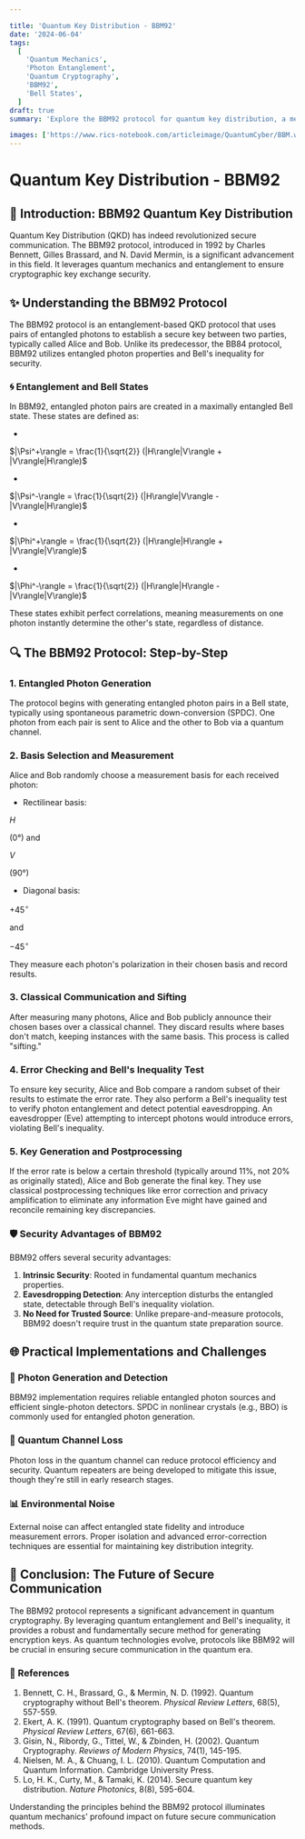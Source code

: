 ```yaml
---

title: 'Quantum Key Distribution - BBM92'
date: '2024-06-04'
tags:
  [
    'Quantum Mechanics',
    'Photon Entanglement',
    'Quantum Cryptography',
    'BBM92',
    'Bell States',
  ]
draft: true
summary: 'Explore the BBM92 protocol for quantum key distribution, a method leveraging the power of entangled photons and quantum mechanics to establish secure communication.'

images: ['https://www.rics-notebook.com/articleimage/QuantumCyber/BBM.webp']
---
```


# Quantum Key Distribution - BBM92

## 🌌 Introduction: BBM92 Quantum Key Distribution

Quantum Key Distribution (QKD) has indeed revolutionized secure communication. The BBM92 protocol, introduced in 1992 by Charles Bennett, Gilles Brassard, and N. David Mermin, is a significant advancement in this field. It leverages quantum mechanics and entanglement to ensure cryptographic key exchange security.

## ✨ Understanding the BBM92 Protocol

The BBM92 protocol is an entanglement-based QKD protocol that uses pairs of entangled photons to establish a secure key between two parties, typically called Alice and Bob. Unlike its predecessor, the BB84 protocol, BBM92 utilizes entangled photon properties and Bell's inequality for security.

### 🌀 Entanglement and Bell States

In BBM92, entangled photon pairs are created in a maximally entangled Bell state. These states are defined as:

- 

$|\Psi^+\rangle = \frac{1}{\sqrt{2}} (|H\rangle|V\rangle + |V\rangle|H\rangle)$

- 

$|\Psi^-\rangle = \frac{1}{\sqrt{2}} (|H\rangle|V\rangle - |V\rangle|H\rangle)$

- 

$|\Phi^+\rangle = \frac{1}{\sqrt{2}} (|H\rangle|H\rangle + |V\rangle|V\rangle)$

- 

$|\Phi^-\rangle = \frac{1}{\sqrt{2}} (|H\rangle|H\rangle - |V\rangle|V\rangle)$

These states exhibit perfect correlations, meaning measurements on one photon instantly determine the other's state, regardless of distance.

## 🔍 The BBM92 Protocol: Step-by-Step

### 1. Entangled Photon Generation

The protocol begins with generating entangled photon pairs in a Bell state, typically using spontaneous parametric down-conversion (SPDC). One photon from each pair is sent to Alice and the other to Bob via a quantum channel.

### 2. Basis Selection and Measurement

Alice and Bob randomly choose a measurement basis for each received photon:

- Rectilinear basis: 

$H$

 (0°) and 

$V$

 (90°)
- Diagonal basis: 

$+45^\circ$

 and 

$-45^\circ$

They measure each photon's polarization in their chosen basis and record results.

### 3. Classical Communication and Sifting

After measuring many photons, Alice and Bob publicly announce their chosen bases over a classical channel. They discard results where bases don't match, keeping instances with the same basis. This process is called "sifting."

### 4. Error Checking and Bell's Inequality Test

To ensure key security, Alice and Bob compare a random subset of their results to estimate the error rate. They also perform a Bell's inequality test to verify photon entanglement and detect potential eavesdropping. An eavesdropper (Eve) attempting to intercept photons would introduce errors, violating Bell's inequality.

### 5. Key Generation and Postprocessing

If the error rate is below a certain threshold (typically around 11%, not 20% as originally stated), Alice and Bob generate the final key. They use classical postprocessing techniques like error correction and privacy amplification to eliminate any information Eve might have gained and reconcile remaining key discrepancies.

### 🛡️ Security Advantages of BBM92

BBM92 offers several security advantages:

1. **Intrinsic Security**: Rooted in fundamental quantum mechanics properties.
2. **Eavesdropping Detection**: Any interception disturbs the entangled state, detectable through Bell's inequality violation.
3. **No Need for Trusted Source**: Unlike prepare-and-measure protocols, BBM92 doesn't require trust in the quantum state preparation source.

## 🌐 Practical Implementations and Challenges

### 🔬 Photon Generation and Detection

BBM92 implementation requires reliable entangled photon sources and efficient single-photon detectors. SPDC in nonlinear crystals (e.g., BBO) is commonly used for entangled photon generation.

### 🌌 Quantum Channel Loss

Photon loss in the quantum channel can reduce protocol efficiency and security. Quantum repeaters are being developed to mitigate this issue, though they're still in early research stages.

### 📊 Environmental Noise

External noise can affect entangled state fidelity and introduce measurement errors. Proper isolation and advanced error-correction techniques are essential for maintaining key distribution integrity.

## 🔮 Conclusion: The Future of Secure Communication

The BBM92 protocol represents a significant advancement in quantum cryptography. By leveraging quantum entanglement and Bell's inequality, it provides a robust and fundamentally secure method for generating encryption keys. As quantum technologies evolve, protocols like BBM92 will be crucial in ensuring secure communication in the quantum era.

### 📜 References

1. Bennett, C. H., Brassard, G., & Mermin, N. D. (1992). Quantum cryptography without Bell's theorem. *Physical Review Letters*, 68(5), 557-559.
2. Ekert, A. K. (1991). Quantum cryptography based on Bell's theorem. *Physical Review Letters*, 67(6), 661-663.
3. Gisin, N., Ribordy, G., Tittel, W., & Zbinden, H. (2002). Quantum Cryptography. *Reviews of Modern Physics*, 74(1), 145-195.
4. Nielsen, M. A., & Chuang, I. L. (2010). Quantum Computation and Quantum Information. Cambridge University Press.
5. Lo, H. K., Curty, M., & Tamaki, K. (2014). Secure quantum key distribution. *Nature Photonics*, 8(8), 595-604.

Understanding the principles behind the BBM92 protocol illuminates quantum mechanics' profound impact on future secure communication methods.